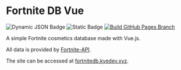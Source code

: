 # Fortnite DB Vue

![Dynamic JSON Badge](https://img.shields.io/badge/dynamic/json?url=https%3A%2F%2Ffortnite-api.com%2Fv2%2Faes&query=%24.data.build&label=Fortnite%20Version)
![Static Badge](https://img.shields.io/badge/Vue.js-grey?logo=vue.js)
[![Build GitHub Pages Branch](https://github.com/KyeOnDiscord/FortniteDB-Vue/actions/workflows/build.yaml/badge.svg?branch=main)](https://github.com/KyeOnDiscord/FortniteDB-Vue/actions/workflows/build.yaml)

A simple Fortnite cosmetics database made with Vue.js.

All data is provided by [Fortnite-API](https://fortnite-api.com/).

The site can be accessed at [fortnitedb.kyedev.xyz](https://fortnitedb.kyedev.xyz/).
